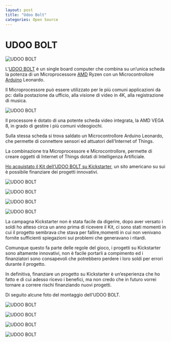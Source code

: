 ```yaml
---
layout: post
title: "Udoo Bolt"
categories: Open Source
---
```


# UDOO BOLT

![UDOO BOLT](/blog/images/bolt3.jpg)

L'[UDOO BOLT](https://www.udoo.org/udoo-bolt/) è un single board computer che combina su un’unica scheda la potenza di un Microprocessore [AMD](https://www.amd.com) Ryzen con un Microcontrollore [Arduino](https://www.arduino.cc/) Leonardo.

Il Microprocessore può essere utilizzato per le più comuni applicazioni da pc: dalla postazione da ufficio, alla visione di video in 4K, alla registrazione di musica.

![UDOO BOLT](/blog/images/bolt10.jpg)

Il processore è dotato di una potente scheda video integrata, la AMD VEGA 8, in grado di gestire i più comuni videogiochi.

Sulla stessa scheda si trova saldato un Microcontrollore Arduino Leonardo, che permette di connettere sensori ed attuatori dell’Internet of Things.

La combinazione tra Microprocessore e Microcontrollore, permette di creare oggetti di Internet of Things dotati di Intelligenza Artificiale.

[Ho acquistato il Kit dell’UDOO BOLT su Kickstarter](https://www.kickstarter.com/projects/udoo/udoo-bolt-raising-the-maker-world-to-the-next-leve/description), un sito americano su sui è possibile finanziare dei progetti innovativi.

![UDOO BOLT](/blog/images/bolt1.jpg)

![UDOO BOLT](/blog/images/bolt2.jpg)

![UDOO BOLT](/blog/images/bolt4.jpg)

![UDOO BOLT](/blog/images/bolt5.jpg)

La campagna Kickstarter non è stata facile da digerire, dopo aver versato i soldi ho atteso circa un anno prima di ricevere il Kit, ci sono stati momenti in cui il progetto sembrava che stava per fallire,momenti in cui non venivano fornite sufficienti spiegazioni sui problemi che generavano i ritardi.

Comunque questo fa parte delle regole del gioco, i progetti su Kickstarter sono altamente innovativi, non è facile portarli a compimento ed i finanziatori sono consapevoli che potrebbero perdere i loro soldi per errori durante il progetto.

In definitiva, finanziare un progetto su Kickstarter è un’esperienza che ho fatto e di cui adesso ricevo i benefici, ma non credo che in futuro vorrei tornare a correre rischi finanziando nuovi progetti.

Di seguito alcune foto del montaggio dell'UDOO BOLT.

![UDOO BOLT](/blog/images/bolt6.jpg)

![UDOO BOLT](/blog/images/bolt7.jpg)

![UDOO BOLT](/blog/images/bolt8.jpg)

![UDOO BOLT](/blog/images/bolt9.jpg)

